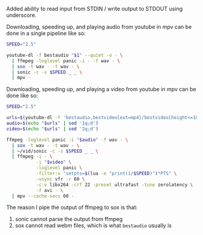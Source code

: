 Added ability to read input from STDIN / write output to STDOUT using underscore.


Downloading, speeding up, and playing audio from youtube in mpv can be done in a single pipeline like so:
```bash
SPEED="2.5"

youtube-dl -f bestaudio "$1" --quiet -o - \
  | ffmpeg -loglevel panic -i - -f wav - \
  | sox -t wav - -t wav - \
  | sonic -c -s $SPEED _ _ \
  | mpv -
```

Downloading, speeding up, and playing a video from youtube in mpv can be done like so:
```bash
SPEED="2.5"

urls=$(youtube-dl -f 'bestaudio,bestvideo[ext=mp4]/bestvideo[height<=1800]/bestvideo' "$1" --quiet --get-url)
audio=$(echo "$urls" | sed '1q;d')
video=$(echo "$urls" | sed '2q;d')

ffmpeg -loglevel panic -i "$audio" -f wav - \
  | sox -t wav - -t wav - \
  | ~/vid/sonic -c -s $SPEED _ _ \
  | ffmpeg -i - \
           -i "$video" \
           -loglevel panic \
           -filter:v "setpts=$(lua -e "print(1/$SPEED)")*PTS" \
           -vsync vfr -r 60 \
           -c:v libx264 -crf 22 -preset ultrafast -tune zerolatency \
           -f avi - \
  | mpv --cache-secs 60 -
```

The reason I pipe the output of ffmpeg to sox is that:
1) sonic cannot parse the output from ffmpeg
2) sox cannot read webm files, which is what `bestaudio` usually is
